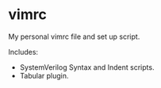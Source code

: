 vimrc
=====

My personal vimrc file and set up script.

Includes:
* SystemVerilog Syntax and Indent scripts.
* Tabular plugin.
